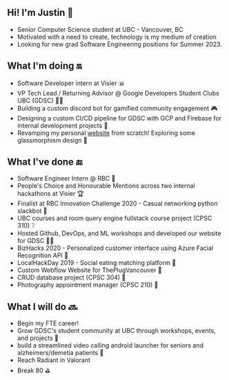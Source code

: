 ## Hi! I'm Justin 👦
- Senior Computer Science student at UBC - Vancouver, BC
- Motivated with a need to create, technology is my medium of creation
- Looking for new grad Software Engineering positions for Summer 2023.

## What I'm doing :on:
- Software Developer intern at Visier 📊
- VP Tech Lead / Returning Advisor @ Google Developers Student Clubs UBC (GDSC) 👨‍💻
- Building a custom discord bot for gamified community engagement 🎮
- Designing a custom CI/CD pipeline for GDSC with GCP and Firebase for internal development projects 🔨
- Revamping my personal [website](https://jrchan.ca/) from scratch! Exploring some glassmorphism design :large_blue_diamond:

## What I've done :end:
- Software Engineer Intern @ RBC 🏦
- People's Choice and Honourable Mentions across two internal hackathons at Visier 🏆
- Finalist at RBC Innovation Challenge 2020 - Casual networking python slackbot 🤖
- UBC courses and room query engine fullstack course project (CPSC 310) ❔
- Hosted Github, DevOps, and ML workshops and developed our website for GDSC 🧑‍💻
- BizHacks 2020 - Personalized customer interface using Azure Facial Recognition API 🌝
- LocalHackDay 2019 - Social eating matching platform 🍖
- Custom Webflow Website for ThePlugVancouver 🔌
- CRUD database project (CPSC 304) 📁
- Photography appointment manager (CPSC 210) 📸

## What I will do :soon:
- Begin my FTE career!
- Grow GDSC's student community at UBC through workshops, events, and projects 👥
- build a streamlined video calling android launcher for seniors and alzheimers/demetia patients :iphone:
- Reach Radiant in Valorant
- Break 80 ⛳

<!---
[![Justins's GitHub stats](https://github-readme-stats.vercel.app/api?username=jrchan84&count_private=true&theme=react)](https://github.com/anuraghazra/github-readme-stats)

[![Top Langs](https://github-readme-stats.vercel.app/api/top-langs/?username=jrchan84&count_private=true&layout=compact&theme=react)](https://github.com/anuraghazra/github-readme-stats)
-->

